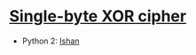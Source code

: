 # [Single-byte XOR cipher](http://cryptopals.com/sets/1/challenges/3)

* Python 2: [Ishan](https://github.com/Ishan-sopho/SIG_Cryptography/blob/master/Cryptopal/Problem_2/Ishan/set1challenge2.py)